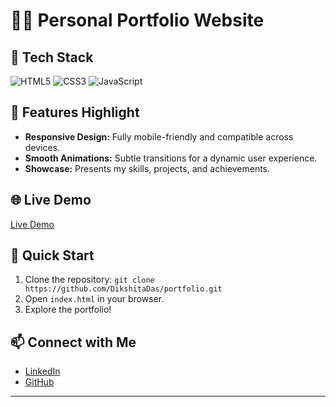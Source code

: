 
# 👨‍💻 **Personal Portfolio Website**


## 🚀 **Tech Stack**

![HTML5](https://img.shields.io/badge/HTML5-E34F26?style=flat&logo=html5&logoColor=white)
![CSS3](https://img.shields.io/badge/CSS3-1572B6?style=flat&logo=css3&logoColor=white)
![JavaScript](https://img.shields.io/badge/JavaScript-F7DF1E?style=flat&logo=javascript&logoColor=black)

## 🌟 **Features Highlight**

- **Responsive Design:** Fully mobile-friendly and compatible across devices.
- **Smooth Animations:** Subtle transitions for a dynamic user experience.
- **Showcase:** Presents my skills, projects, and achievements.


## 🌐 **Live Demo**

[Live Demo](https://portfolio-x3pa.onrender.com/)

## 🚀 **Quick Start**

1. Clone the repository: `git clone https://github.com/DikshitaDas/portfolio.git`
2. Open `index.html` in your browser.
3. Explore the portfolio!

## 📫 **Connect with Me**

- [LinkedIn](https://www.linkedin.com/in/dikshita-das-3bb414203/)
- [GitHub](https://github.com/DikshitaDas)

--- 
